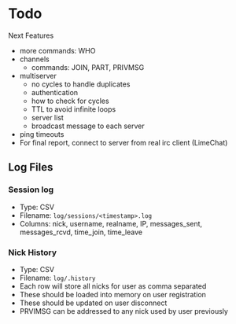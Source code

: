 # Todo

Next Features

- more commands: WHO
- channels
    - commands: JOIN, PART, PRIVMSG 
- multiserver
    - no cycles to handle duplicates
    - authentication
    - how to check for cycles
    - TTL to avoid infinite loops
    - server list
    - broadcast message to each server
- ping timeouts
- For final report, connect to server from real irc client (LimeChat)

## Log Files

### Session log

- Type: CSV
- Filename: `log/sessions/<timestamp>.log`
- Columns: nick, username, realname, IP, messages_sent, messages_rcvd, time_join, time_leave

### Nick History

- Type: CSV
- Filename: `log/.history`
- Each row will store all nicks for user as comma separated
- These should be loaded into memory on user registration
- These should be updated on user disconnect
- PRVIMSG can be addressed to any nick used by user previously
